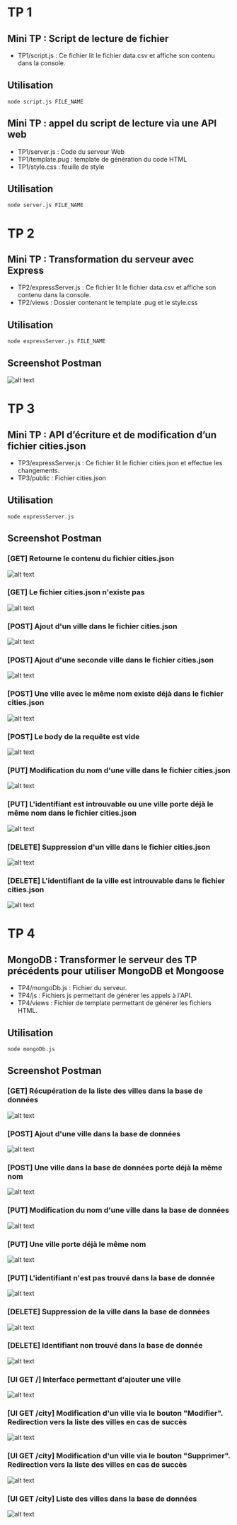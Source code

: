 # TP 1
## Mini TP : Script de lecture de fichier

* TP1/script.js : Ce fichier lit le fichier data.csv et affiche son  contenu dans la console.

## Utilisation
  `node script.js FILE_NAME`

## Mini TP : appel du script de lecture via une API web

* TP1/server.js : Code du serveur Web
* TP1/template.pug : template de génération du code HTML
* TP1/style.css : feuille de style 

## Utilisation
  `node server.js FILE_NAME`

# TP 2
## Mini TP : Transformation du serveur avec Express

* TP2/expressServer.js : Ce fichier lit le fichier data.csv et affiche son contenu dans la console.
* TP2/views : Dossier contenant le template .pug et le style.css

## Utilisation
  `node expressServer.js FILE_NAME`

## Screenshot Postman 

![alt text](./TP2/Screenshot/TP2.PNG) 

# TP 3
## Mini TP : API d’écriture et de modification d’un fichier cities.json

* TP3/expressServer.js : Ce fichier lit le fichier cities.json et effectue les changements.
* TP3/public : Fichier cities.json

## Utilisation
  `node expressServer.js`

## Screenshot Postman 

### [GET] Retourne le contenu du fichier cities.json

![alt text](./TP3/Screenshot/GET200.PNG) 

### [GET] Le fichier cities.json n'existe pas 

![alt text](./TP3/Screenshot/GET404.PNG) 

### [POST] Ajout d'un ville dans le fichier cities.json

![alt text](./TP3/Screenshot/POSTAdd.PNG) 

### [POST] Ajout d'une seconde ville dans le fichier cities.json

![alt text](./TP3/Screenshot/POSTAdd2.PNG) 

### [POST] Une ville avec le même nom existe déjà dans le fichier cities.json

![alt text](./TP3/Screenshot/POSTAlreadyExist.PNG) 

### [POST] Le body de la requête est vide

![alt text](./TP3/Screenshot/POSTInvalid.PNG) 

### [PUT] Modification du nom d'une ville dans le fichier cities.json

![alt text](./TP3/Screenshot/PUT200.PNG) 

### [PUT] L'identifiant est introuvable ou une ville porte déjà le même nom dans le fichier cities.json

![alt text](./TP3/Screenshot/PUT500.PNG) 

### [DELETE] Suppression d'un ville dans le fichier cities.json

![alt text](./TP3/Screenshot/DELETE200.PNG) 

### [DELETE] L'identifiant de la ville est introuvable dans le fichier cities.json

![alt text](./TP3/Screenshot/DELETE500.PNG) 

# TP 4
## MongoDB : Transformer le serveur des TP précédents pour utiliser MongoDB et Mongoose

* TP4/mongoDb.js : Fichier du serveur.
* TP4/js : Fichiers js permettant de générer les appels à l'API.
* TP4/views : Fichier de template permettant de générer les fichiers HTML.

## Utilisation
  `node mongoDb.js`

## Screenshot Postman

### [GET] Récupération de la liste des villes dans la base de données

![alt text](./TP4/Screenshot/GET200.PNG) 

### [POST] Ajout d'une ville dans la base de données

![alt text](./TP4/Screenshot/POST200.PNG) 

### [POST] Une ville dans la base de données porte déjà la même nom

![alt text](./TP4/Screenshot/POST500.PNG)

### [PUT] Modification du nom d'une ville dans la base de données

![alt text](./TP4/Screenshot/PUT200.PNG)

### [PUT] Une ville porte déjà le même nom

![alt text](./TP4/Screenshot/PUT500Already.PNG)

### [PUT] L'identifiant n'est pas trouvé dans la base de donnée

![alt text](./TP4/Screenshot/PUT500IdNotFound.PNG)

### [DELETE] Suppression de la ville dans la base de données

![alt text](./TP4/Screenshot/DELETE200.PNG)

### [DELETE] Identifiant non trouvé dans la base de donnée

![alt text](./TP4/Screenshot/DELETE500.PNG)

### [UI GET /] Interface permettant d'ajouter une ville 

![alt text](./TP4/Screenshot/ajouterVille.PNG)

### [UI GET /city] Modification d'un ville via le bouton "Modifier". Redirection vers la liste des villes en cas de succès

![alt text](./TP4/Screenshot/modification.PNG)

### [UI GET /city] Modification d'un ville via le bouton "Supprimer". Redirection vers la liste des villes en cas de succès

![alt text](./TP4/Screenshot/suppression.PNG)

### [UI GET /city] Liste des villes dans la base de données

![alt text](./TP4/Screenshot/liste.PNG)
